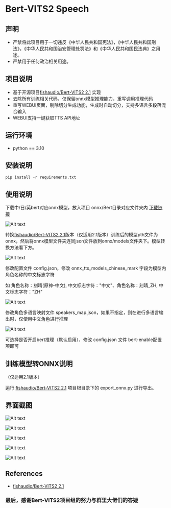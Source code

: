 # Bert-VITS2 Speech

## 声明
+ 严禁将此项目用于一切违反《中华人民共和国宪法》，《中华人民共和国刑法》，《中华人民共和国治安管理处罚法》和《中华人民共和国民法典》之用途。
+ 严禁用于任何政治相关用途。

## 项目说明
+ 基于开源项目[fishaudio/Bert-VITS2 2.1](https://github.com/fishaudio/Bert-VITS2/tree/2.1) 实现
+ 去除所有训练相关代码，仅保留onnx模型推理能力，重写调用推理代码
+ 重写WEBUI页面，剔除切分生成功能，生成时自动切分，支持多语言多段落混合输入
+ WEBUI支持一键获取TTS API地址

## 运行环境
+ python == 3.10

## 安装说明

`pip install -r requirements.txt`

## 使用说明

下载中/日/英bert对应onnx模型，放入项目 onnx/Bert目录对应文件夹内 [下载链接](https://openi.pcl.ac.cn/Shirakana/Bert/modelmanage/show_model)

![Alt text](image.png)

转换[fishaudio/Bert-VITS2 2.1](https://github.com/fishaudio/Bert-VITS2/tree/2.1)版本（仅适用2.1版本）训练后的模型pth文件为onnx，然后将onnx模型文件夹连同json文件放到onnx/models文件夹下。模型转换方法看下方。

![Alt text](image-1.png)
  
修改配置文件 config.json，修改 onnx_tts_models_chinese_mark 字段为模型内角色名称的中文标志字符

如 角色名称：刻晴(原神-中文), 中文标志字符："中文"、角色名称：刻晴_ZH, 中文标志字符："ZH"

![Alt text](image-2.png)

修改角色多语言映射文件 speakers_map.json，如果不指定，则在进行多语言输出时，仅使用中文角色进行推理

![Alt text](image-3.png)

可选择是否开启bert推理（默认启用），修改 config.json 文件 bert-enable配置项即可

## 训练模型转ONNX说明

（仅适用2.1版本）

运行 [fishaudio/Bert-VITS2 2.1](https://github.com/fishaudio/Bert-VITS2/tree/2.1) 项目根目录下的 export_onnx.py 进行导出。

## 界面截图

![Alt text](image-4.png)

![Alt text](image-8.png)

![Alt text](image-5.png)

![Alt text](image-6.png)

![Alt text](image-7.png)

## References
+ [fishaudio/Bert-VITS2 2.1](https://github.com/fishaudio/Bert-VITS2/tree/2.1)

### 最后，感谢Bert-VITS2项目组的努力与群里大佬们的答疑